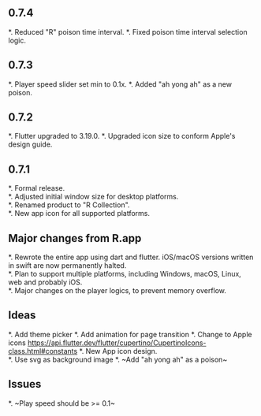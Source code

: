 ## 0.7.4
*. Reduced "R" poison time interval.
*. Fixed poison time interval selection logic.

## 0.7.3
*. Player speed slider set min to 0.1x.
*. Added "ah yong ah" as a new poison.

## 0.7.2
*. Flutter upgraded to 3.19.0.
*. Upgraded icon size to conform Apple's design guide.

## 0.7.1
*. Formal release.  
*. Adjusted initial window size for desktop platforms.  
*. Renamed product to "R Collection".  
*. New app icon for all supported platforms.  

## Major changes from R.app
*. Rewrote the entire app using dart and flutter. iOS/macOS versions written in swift are now permanently halted.  
*. Plan to support multiple platforms, including Windows, macOS, Linux, web and probably iOS.  
*. Major changes on the player logics, to prevent memory overflow.  


## Ideas
*. Add theme picker
*. Add animation for page transition
*. Change to Apple icons https://api.flutter.dev/flutter/cupertino/CupertinoIcons-class.html#constants
*. New App icon design.  
*. Use svg as background image
*. ~Add "ah yong ah" as a poison~


## Issues
*. ~Play speed should be >= 0.1~

